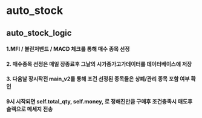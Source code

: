 # auto_stock
## auto_stock_logic

#### 1.MFI / 볼린저밴드 / MACD 체크를 통해 매수 종목 선정
#### 2. 매수종목 선정은 매일 장종료후 그날의 시가종가고가데이터를 데이터베이스에 저장
#### 3. 다음날 장시작전 main_v2를 통해 조건 선정된 종목들은 상폐/관리 종목 포함 여부 확인
#### 9시 시작되면 self.total_qty, self.money, 로 정해진만큼 구매후 조건충족시 매도후 슬렉으로 메세지 전송
